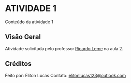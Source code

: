 # ATIVIDADE 1
Conteúdo da atividade 1 

## Visão Geral 
Atividade solicitada pelo professor [Ricardo Leme](https://www.linkedin.com/in/ricardo-leme/) na aula 2. 

## Créditos
Feito por: Eliton Lucas
Contato: elitonlucas123@outlook.com 
